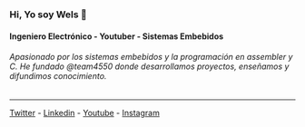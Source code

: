 ### Hi, Yo soy Wels 👋
#### Ingeniero Electrónico - Youtuber - Sistemas Embebidos

###### Apasionado por los sistemas embebidos y la programación en assembler y C. He fundado @team4550 donde desarrollamos proyectos, enseñamos y difundimos conocimiento.
-----
[Twitter](https://twitter.com/WelsTheory) - [Linkedin](https://www.linkedin.com/in/williams-limonchi/) - [Youtube](https://youtube.com/wels_theory/) - [Instagram](https://www.instagram.com/welstheory/) 
